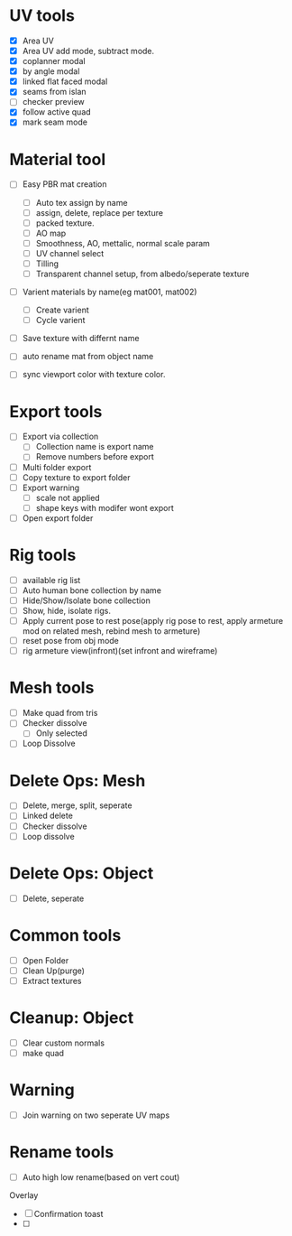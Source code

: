 # UV tools

* [X] Area UV
* [X] Area UV add mode, subtract mode.
* [X] coplanner modal
* [X] by angle modal
* [X] linked flat faced modal
* [X] seams from islan
* [ ] checker preview
* [X] follow active quad
* [X] mark seam mode

# Material tool

* [ ] Easy PBR mat creation

  * [ ] Auto tex assign by name
  * [ ] assign, delete, replace per texture
  * [ ] packed texture.
  * [ ] AO map
  * [ ] Smoothness, AO, mettalic, normal scale param
  * [ ] UV channel select
  * [ ] Tilling
  * [ ] Transparent channel setup, from albedo/seperate texture
* [ ] Varient materials by name(eg mat001, mat002)

  * [ ] Create varient
  * [ ] Cycle varient
* [ ] Save texture with differnt name
* [ ] auto rename mat from object name
* [ ] sync viewport color with texture color.

# Export tools

* [ ] Export via collection
  * [ ] Collection name is export name
  * [ ] Remove numbers before export
* [ ] Multi folder export
* [ ] Copy texture to export folder
* [ ] Export warning
  * [ ] scale not applied
  * [ ] shape keys with modifer wont export
* [ ] Open export folder

# Rig tools

* [ ] available rig list
* [ ] Auto human bone collection by name
* [ ] Hide/Show/Isolate bone collection
* [ ] Show, hide, isolate rigs.
* [ ] Apply current pose to rest pose(apply rig pose to rest, apply armeture mod on related mesh, rebind mesh to armeture)
* [ ] reset pose from obj mode
* [ ] rig armeture view(infront)(set infront and wireframe)

# Mesh tools

* [ ] Make quad from tris
* [ ] Checker dissolve
  * [ ] Only selected
* [ ] Loop Dissolve

# Delete Ops: Mesh

* [ ] Delete, merge, split, seperate
* [ ] Linked delete
* [ ] Checker dissolve
* [ ] Loop dissolve

# Delete Ops: Object

* [ ] Delete, seperate

# Common tools

* [ ] Open Folder
* [ ] Clean Up(purge)
* [ ] Extract textures

# Cleanup: Object

- [ ] Clear custom normals
- [ ] make quad

# Warning

* [ ] Join warning on two seperate UV maps

# Rename tools

* [ ] Auto high low rename(based on vert cout)

Overlay

* [ ] Confirmation toast
* [ ]
